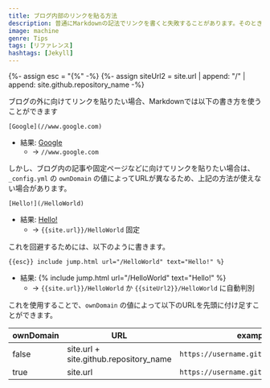 ```yaml
---
title: ブログ内部のリンクを貼る方法
description: 普通にMarkdownの記法でリンクを書くと失敗することがあります。そのときの対処法
image: machine
genre: Tips
tags: [リファレンス]
hashtags: [Jekyll]
---
```

{%- assign esc = "{%" -%}
{%- assign siteUrl2 = site.url | append: "/" | append: site.github.repository_name -%}

ブログの外に向けてリンクを貼りたい場合、Markdownでは以下の書き方を使うことができます

```
[Google](//www.google.com)
```
- 結果: [Google](//www.google.com)
  - -> `//www.google.com`

しかし、ブログ内の記事や固定ページなどに向けてリンクを貼りたい場合は、<br>
`_config.yml` の `ownDomain` の値によってURLが異なるため、上記の方法が使えない場合があります。

```
[Hello!](/HelloWorld)
```
- 結果: [Hello!](/HelloWorld)
  - -> `{{site.url}}/HelloWorld` 固定

これを回避するためには、以下のように書きます。

```
{{esc}} include jump.html url="/HelloWorld" text="Hello!" %}
```
- 結果: {% include jump.html url="/HelloWorld" text="Hello!" %}
  - -> `{{site.url}}/HelloWorld` か `{{siteUrl2}}/HelloWorld` に自動判別

これを使用することで、`ownDomain` の値によって以下のURLを先頭に付け足すことができます。

|ownDomain|URL|example|
|-|-|-|
|false|site.url + site.github.repository_name|`https://username.github.io/reponame/`|
|true|site.url|`https://username.github.io/`|
